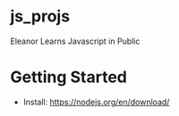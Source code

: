 # js_projs
 Eleanor Learns Javascript in Public

# Getting Started

* Install: https://nodejs.org/en/download/
